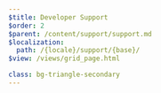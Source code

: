 ```yaml
---
$title: Developer Support
$order: 2
$parent: /content/support/support.md
$localization:
  path: /{locale}/support/{base}/
$view: /views/grid_page.html

class: bg-triangle-secondary
---
```

